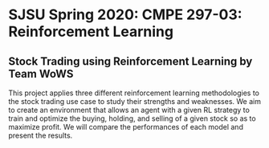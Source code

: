 # SJSU Spring 2020: CMPE 297-03: Reinforcement Learning
## Stock Trading using Reinforcement Learning by Team WoWS

This project applies three different reinforcement learning methodologies to the stock trading use case to study their strengths and weaknesses. We aim to create an environment that allows an agent with a given RL strategy to train and optimize the buying, holding, and selling of a given stock so as to maximize profit. We will compare the performances of each model and present the results.

